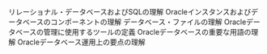 リレーショナル・データベースおよびSQLの理解
Oracleインスタンスおよびデータベースのコンポーネントの理解
データベース・ファイルの理解
Oracleデータベースの管理に使用するツールの定義
Oracleデータベースの重要な用語の理解
Oracleデータベース運用上の要点の理解
